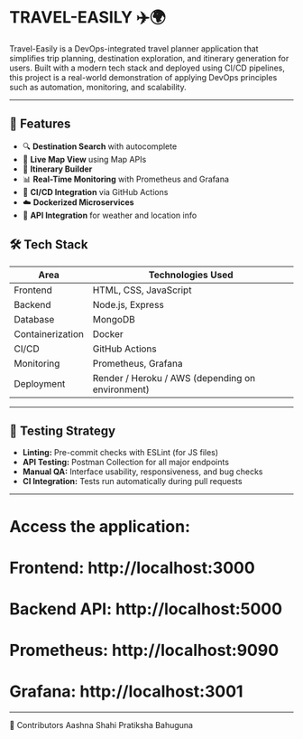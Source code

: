 # TRAVEL-EASILY ✈️🌍
Travel-Easily is a DevOps-integrated travel planner application that simplifies trip planning, destination exploration, and itinerary generation for users. Built with a modern tech stack and deployed using CI/CD pipelines, this project is a real-world demonstration of applying DevOps principles such as automation, monitoring, and scalability.

---
## 🌟 Features

- 🔍 **Destination Search** with autocomplete
- 📍 **Live Map View** using Map APIs
- 📅 **Itinerary Builder**
- 📊 **Real-Time Monitoring** with Prometheus and Grafana
- 🔁 **CI/CD Integration** via GitHub Actions
- ☁️ **Dockerized Microservices**
- 📡 **API Integration** for weather and location info

## 🛠️ Tech Stack

| Area               | Technologies Used                                |
|--------------------|--------------------------------------------------|
| Frontend           | HTML, CSS, JavaScript                            |
| Backend            | Node.js, Express                                 |
| Database           | MongoDB                                          |
| Containerization   | Docker                                           |
| CI/CD              | GitHub Actions                                   |
| Monitoring         | Prometheus, Grafana                              |
| Deployment         | Render / Heroku / AWS (depending on environment) |

---
## 🧪 Testing Strategy

- **Linting:** Pre-commit checks with ESLint (for JS files)
- **API Testing:** Postman Collection for all major endpoints
- **Manual QA:** Interface usability, responsiveness, and bug checks
- **CI Integration:** Tests run automatically during pull requests
---
# Access the application:
# Frontend: http://localhost:3000
# Backend API: http://localhost:5000
# Prometheus: http://localhost:9090
# Grafana: http://localhost:3001

---
🤝 Contributors
Aashna Shahi
Pratiksha Bahuguna
